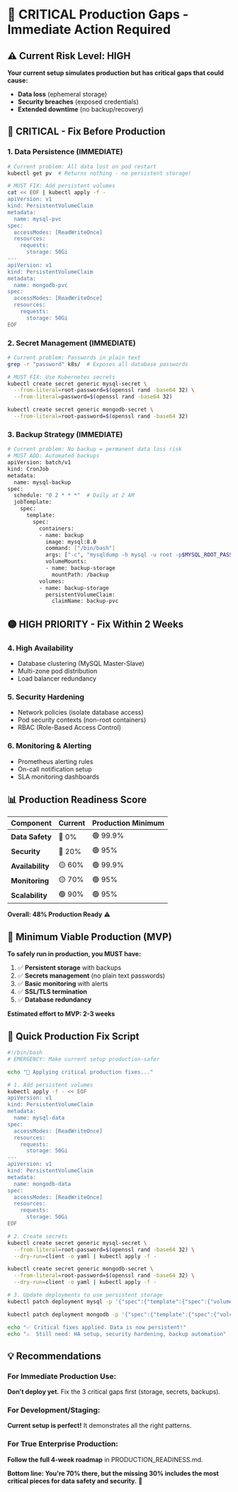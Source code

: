 # 🚨 CRITICAL Production Gaps - Immediate Action Required

## ⚠️ Current Risk Level: HIGH

**Your current setup simulates production but has critical gaps that could cause:**
- **Data loss** (ephemeral storage)
- **Security breaches** (exposed credentials)
- **Extended downtime** (no backup/recovery)

## 🔴 CRITICAL - Fix Before Production

### 1. **Data Persistence (IMMEDIATE)**
```bash
# Current problem: All data lost on pod restart
kubectl get pv  # Returns nothing - no persistent storage!

# MUST FIX: Add persistent volumes
cat << EOF | kubectl apply -f -
apiVersion: v1
kind: PersistentVolumeClaim
metadata:
  name: mysql-pvc
spec:
  accessModes: [ReadWriteOnce]
  resources:
    requests:
      storage: 50Gi
---
apiVersion: v1
kind: PersistentVolumeClaim
metadata:
  name: mongodb-pvc
spec:
  accessModes: [ReadWriteOnce]
  resources:
    requests:
      storage: 50Gi
EOF
```

### 2. **Secret Management (IMMEDIATE)**
```bash
# Current problem: Passwords in plain text
grep -r "password" k8s/  # Exposes all database passwords

# MUST FIX: Use Kubernetes secrets
kubectl create secret generic mysql-secret \
  --from-literal=root-password=$(openssl rand -base64 32) \
  --from-literal=password=$(openssl rand -base64 32)

kubectl create secret generic mongodb-secret \
  --from-literal=root-password=$(openssl rand -base64 32)
```

### 3. **Backup Strategy (IMMEDIATE)**
```bash
# Current problem: No backup = permanent data loss risk
# MUST ADD: Automated backups
apiVersion: batch/v1
kind: CronJob
metadata:
  name: mysql-backup
spec:
  schedule: "0 2 * * *"  # Daily at 2 AM
  jobTemplate:
    spec:
      template:
        spec:
          containers:
          - name: backup
            image: mysql:8.0
            command: ["/bin/bash"]
            args: ["-c", "mysqldump -h mysql -u root -p$MYSQL_ROOT_PASSWORD --all-databases > /backup/backup-$(date +%Y%m%d).sql"]
            volumeMounts:
            - name: backup-storage
              mountPath: /backup
          volumes:
          - name: backup-storage
            persistentVolumeClaim:
              claimName: backup-pvc
```

## 🟡 HIGH PRIORITY - Fix Within 2 Weeks

### 4. **High Availability**
- Database clustering (MySQL Master-Slave)
- Multi-zone pod distribution
- Load balancer redundancy

### 5. **Security Hardening**
- Network policies (isolate database access)
- Pod security contexts (non-root containers)
- RBAC (Role-Based Access Control)

### 6. **Monitoring & Alerting**
- Prometheus alerting rules
- On-call notification setup
- SLA monitoring dashboards

## 📊 Production Readiness Score

| Component | Current | Production Minimum |
|-----------|---------|-------------------|
| **Data Safety** | 🔴 0% | 🟢 99.9% |
| **Security** | 🔴 20% | 🟢 95% |
| **Availability** | 🟡 60% | 🟢 99.9% |
| **Monitoring** | 🟡 70% | 🟢 95% |
| **Scalability** | 🟢 90% | 🟢 95% |

**Overall: 48% Production Ready** ⚠️

## 🎯 Minimum Viable Production (MVP)

**To safely run in production, you MUST have:**

1. ✅ **Persistent storage** with backups
2. ✅ **Secrets management** (no plain text passwords)
3. ✅ **Basic monitoring** with alerts
4. ✅ **SSL/TLS termination**
5. ✅ **Database redundancy**

**Estimated effort to MVP: 2-3 weeks**

## 🚀 Quick Production Fix Script

```bash
#!/bin/bash
# EMERGENCY: Make current setup production-safer

echo "🔧 Applying critical production fixes..."

# 1. Add persistent volumes
kubectl apply -f - << EOF
apiVersion: v1
kind: PersistentVolumeClaim
metadata:
  name: mysql-data
spec:
  accessModes: [ReadWriteOnce]
  resources:
    requests:
      storage: 50Gi
---
apiVersion: v1
kind: PersistentVolumeClaim
metadata:
  name: mongodb-data
spec:
  accessModes: [ReadWriteOnce]
  resources:
    requests:
      storage: 50Gi
EOF

# 2. Create secrets
kubectl create secret generic mysql-secret \
  --from-literal=root-password=$(openssl rand -base64 32) \
  --dry-run=client -o yaml | kubectl apply -f -

kubectl create secret generic mongodb-secret \
  --from-literal=root-password=$(openssl rand -base64 32) \
  --dry-run=client -o yaml | kubectl apply -f -

# 3. Update deployments to use persistent storage
kubectl patch deployment mysql -p '{"spec":{"template":{"spec":{"volumes":[{"name":"mysql-storage","persistentVolumeClaim":{"claimName":"mysql-data"}}]}}}}'

kubectl patch deployment mongodb -p '{"spec":{"template":{"spec":{"volumes":[{"name":"mongodb-storage","persistentVolumeClaim":{"claimName":"mongodb-data"}}]}}}}'

echo "✅ Critical fixes applied. Data is now persistent!"
echo "⚠️  Still need: HA setup, security hardening, backup automation"
```

## 💡 Recommendations

### For Immediate Production Use:
**Don't deploy yet.** Fix the 3 critical gaps first (storage, secrets, backups).

### For Development/Staging:
**Current setup is perfect!** It demonstrates all the right patterns.

### For True Enterprise Production:
**Follow the full 4-week roadmap** in PRODUCTION_READINESS.md.

**Bottom line: You're 70% there, but the missing 30% includes the most critical pieces for data safety and security.** 🎯 